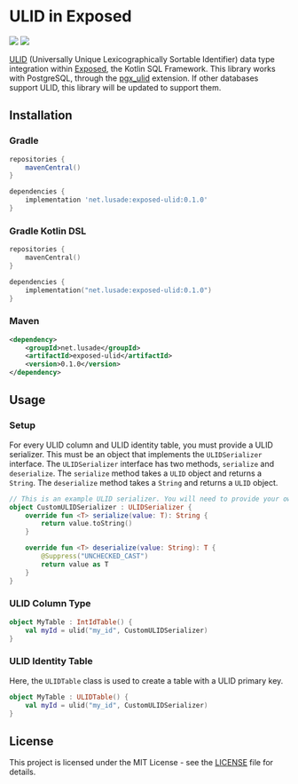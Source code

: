 # ULID in Exposed
<a href="https://opensource.org/licenses/MIT"><img src="https://img.shields.io/badge/License-MIT-blue.svg"/></a>
<a href="https://central.sonatype.com/artifact/net.lusade/exposed-ulid"><img src="https://staging.shields.io/maven-central/v/net.lusade/exposed-ulid"/></a>

[ULID](https://github.com/ulid/spec) (Universally Unique Lexicographically Sortable Identifier) data type integration
within [Exposed](https://github.com/JetBrains/Exposed), the Kotlin SQL Framework. This library works with PostgreSQL,
through the [pgx_ulid](https://github.com/pksunkara/pgx_ulid) extension. If other databases support ULID, this library
will be updated to support them.

## Installation

### Gradle

```groovy
repositories {
    mavenCentral()
}

dependencies {
    implementation 'net.lusade:exposed-ulid:0.1.0'
}
```

### Gradle Kotlin DSL

```kotlin
repositories {
    mavenCentral()
}

dependencies {
    implementation("net.lusade:exposed-ulid:0.1.0")
}
```

### Maven

```xml
<dependency>
    <groupId>net.lusade</groupId>
    <artifactId>exposed-ulid</artifactId>
    <version>0.1.0</version>
</dependency>
```

## Usage

### Setup

For every ULID column and ULID identity table, you must provide a ULID serializer. This must be an object that implements
the `ULIDSerializer` interface. The `ULIDSerializer` interface has two methods, `serialize` and `deserialize`. The `serialize`
method takes a `ULID` object and returns a `String`. The `deserialize` method takes a `String` and returns a `ULID` object.

```kotlin
// This is an example ULID serializer. You will need to provide your own.
object CustomULIDSerializer : ULIDSerializer {
    override fun <T> serialize(value: T): String {
        return value.toString()
    }

    override fun <T> deserialize(value: String): T {
        @Suppress("UNCHECKED_CAST")
        return value as T
    }
}
```

### ULID Column Type

```kotlin
object MyTable : IntIdTable() {
    val myId = ulid("my_id", CustomULIDSerializer)
}
```

### ULID Identity Table

Here, the `ULIDTable` class is used to create a table with a ULID primary key.

```kotlin
object MyTable : ULIDTable() {
    val myId = ulid("my_id", CustomULIDSerializer)
}
```

## License

This project is licensed under the MIT License - see the [LICENSE](LICENSE.md) file for details.
